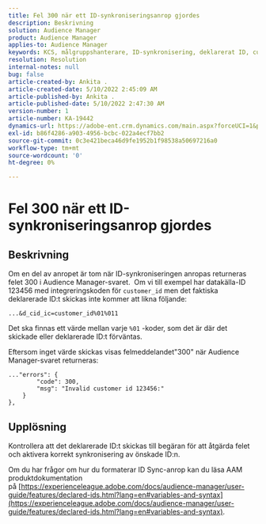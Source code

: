 ```yaml
---
title: Fel 300 när ett ID-synkroniseringsanrop gjordes
description: Beskrivning
solution: Audience Manager
product: Audience Manager
applies-to: Audience Manager
keywords: KCS, målgruppshanterare, ID-synkronisering, deklarerat ID, customerID-synkronisering, kund-ID, online-synkronisering
resolution: Resolution
internal-notes: null
bug: false
article-created-by: Ankita .
article-created-date: 5/10/2022 2:45:09 AM
article-published-by: Ankita .
article-published-date: 5/10/2022 2:47:30 AM
version-number: 1
article-number: KA-19442
dynamics-url: https://adobe-ent.crm.dynamics.com/main.aspx?forceUCI=1&pagetype=entityrecord&etn=knowledgearticle&id=35259630-0bd0-ec11-a7b5-0022480a8753
exl-id: b86f4286-a903-4956-bcbc-022a4ecf7bb2
source-git-commit: 0c3e421beca46d9fe1952b1f98538a50697216a0
workflow-type: tm+mt
source-wordcount: '0'
ht-degree: 0%

---
```


# Fel 300 när ett ID-synkroniseringsanrop gjordes

## Beskrivning


Om en del av anropet är tom när ID-synkroniseringen anropas returneras felet 300 i Audience Manager-svaret.  Om vi till exempel har datakälla-ID 123456 med integreringskoden för `customer_id` men det faktiska deklarerade ID:t skickas inte kommer att likna följande:

`...&d_cid_ic=customer_id%01%011`

Det ska finnas ett värde mellan varje `%01` -koder, som det är där det skickade eller deklarerade ID:t förväntas.

Eftersom inget värde skickas visas felmeddelandet&quot;300&quot; när Audience Manager-svaret returneras:

```
..."errors": {
        "code": 300,
        "msg": "Invalid customer id 123456:"
    }
},
```

## Upplösning


Kontrollera att det deklarerade ID:t skickas till begäran för att åtgärda felet och aktivera korrekt synkronisering av önskade ID:n.

Om du har frågor om hur du formaterar ID Sync-anrop kan du läsa AAM produktdokumentation på [https://experienceleague.adobe.com/docs/audience-manager/user-guide/features/declared-ids.html?lang=en#variables-and-syntax](https://experienceleague.adobe.com/docs/audience-manager/user-guide/features/declared-ids.html?lang=en#variables-and-syntax).
